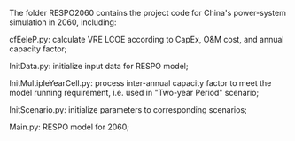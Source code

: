 The folder RESPO2060 contains the project code for China's power-system simulation in 2060, including:

cfEeleP.py: calculate VRE LCOE according to CapEx, O&M cost, and annual capacity factor;

InitData.py: initialize input data for RESPO model;

InitMultipleYearCell.py: process inter-annual capacity factor to meet the model running requirement, i.e. used in "Two-year Period" scenario;

InitScenario.py: initialize parameters to corresponding scenarios;

Main.py: RESPO model for 2060; 

